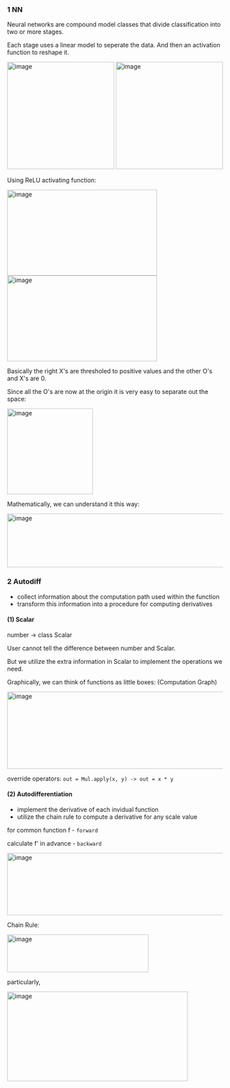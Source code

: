 ### 1 NN
Neural networks are compound model classes that divide classification into two or more stages.

Each stage uses a linear model to seperate the data. And then an activation function to reshape it.

<img width="250" height="250" alt="image" src="https://github.com/user-attachments/assets/72d8591c-1eba-4a34-9ca0-eaa0f8bad819" />
<img width="250" height="250" alt="image" src="https://github.com/user-attachments/assets/9f637297-2bab-4090-9939-fd70aeaf1ecc" />

Using ReLU activating function:

<img width="350" height="200" alt="image" src="https://github.com/user-attachments/assets/52118a13-a9d4-41e4-b715-dba1874b74fa" />
<img width="350" height="200" alt="image" src="https://github.com/user-attachments/assets/ae0c92bf-3fde-43dc-beb6-ecf6b0ec650b" />

Basically the right X's are thresholed to positive values and the other O's and X's are 0.

Since all the O's are now at the origin it is very easy to separate out the space:

<img width="200" height="200" alt="image" src="https://github.com/user-attachments/assets/626e6b7a-7129-4f9b-b38d-f7cd3335322e" />

Mathematically, we can understand it this way:

<img width="600" height="125" alt="image" src="https://github.com/user-attachments/assets/b4ff97d7-79a8-4709-bc47-06239ac1a97b" />


### 2 Autodiff
- collect information about the computation path used within the function
- transform this information into a procedure for computing derivatives
#### (1) Scalar
number -> class Scalar

User cannot tell the difference between number and Scalar. 

But we utilize the extra information in Scalar to implement the operations we need.

Graphically, we can think of functions as little boxes: (Computation Graph)

<img width="640" height="180" alt="image" src="https://github.com/user-attachments/assets/e4471c7c-9447-4cc5-9aa1-e846a7a41675" />


override operators:
```out = Mul.apply(x, y) -> out = x * y```

#### (2) Autodifferentiation
- implement the derivative of each invidual function
- utilize the chain rule to compute a derivative for any scale value

for common function f - ```forward```

calculate f' in advance - ```backward```

<img width="770" height="145" alt="image" src="https://github.com/user-attachments/assets/803035d8-c4ea-42f9-82e4-474ed6825688" />

Chain Rule:

<img width="330" height="88" alt="image" src="https://github.com/user-attachments/assets/75dbad0a-cba8-4851-9435-62c79239dda1" />

particularly,

<img width="422" height="209" alt="image" src="https://github.com/user-attachments/assets/3e1ce628-9c84-49e5-98ac-b29a361e6bf9" />
